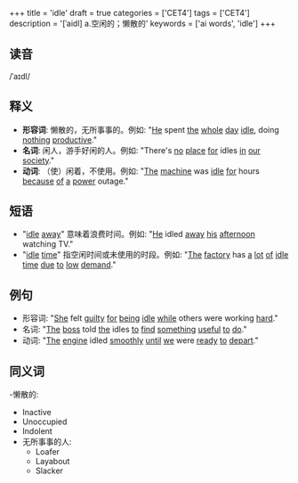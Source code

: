 +++
title = 'idle'
draft = true
categories = ['CET4']
tags = ['CET4']
description = '[ˈaidl] a.空闲的；懒散的'
keywords = ['ai words', 'idle']
+++

## 读音
/ˈaɪdl/

## 释义
- **形容词**: 懒散的，无所事事的。例如: "[He](/zh/post/he/) spent [the](/zh/post/the/) [whole](/zh/post/whole/) [day](/zh/post/day/) [idle](/zh/post/idle/), doing [nothing](/zh/post/nothing/) [productive](/zh/post/productive/)."
- **名词**: 闲人，游手好闲的人。例如: "There's [no](/zh/post/no/) [place](/zh/post/place/) [for](/zh/post/for/) idles [in](/zh/post/in/) [our](/zh/post/our/) [society](/zh/post/society/)."
- **动词**: （使）闲着，不使用。例如: "[The](/zh/post/the/) [machine](/zh/post/machine/) was [idle](/zh/post/idle/) [for](/zh/post/for/) hours [because](/zh/post/because/) [of](/zh/post/of/) [a](/zh/post/a/) [power](/zh/post/power/) outage."

## 短语
- "[idle](/zh/post/idle/) [away](/zh/post/away/)" 意味着浪费时间。例如: "[He](/zh/post/he/) idled [away](/zh/post/away/) [his](/zh/post/his/) [afternoon](/zh/post/afternoon/) watching TV."
- "[idle](/zh/post/idle/) [time](/zh/post/time/)" 指空闲时间或未使用的时段。例如: "[The](/zh/post/the/) [factory](/zh/post/factory/) has [a](/zh/post/a/) [lot](/zh/post/lot/) [of](/zh/post/of/) [idle](/zh/post/idle/) [time](/zh/post/time/) [due](/zh/post/due/) [to](/zh/post/to/) [low](/zh/post/low/) [demand](/zh/post/demand/)."

## 例句
- 形容词: "[She](/zh/post/she/) felt [guilty](/zh/post/guilty/) [for](/zh/post/for/) [being](/zh/post/being/) [idle](/zh/post/idle/) [while](/zh/post/while/) others were working [hard](/zh/post/hard/)."
- 名词: "[The](/zh/post/the/) [boss](/zh/post/boss/) told [the](/zh/post/the/) idles [to](/zh/post/to/) [find](/zh/post/find/) [something](/zh/post/something/) [useful](/zh/post/useful/) [to](/zh/post/to/) [do](/zh/post/do/)."
- 动词: "[The](/zh/post/the/) [engine](/zh/post/engine/) idled [smoothly](/zh/post/smoothly/) [until](/zh/post/until/) [we](/zh/post/we/) were [ready](/zh/post/ready/) [to](/zh/post/to/) [depart](/zh/post/depart/)."

## 同义词
-懒散的:
  - Inactive
  - Unoccupied
  - Indolent
- 无所事事的人:
  - Loafer
  - Layabout
  - Slacker
